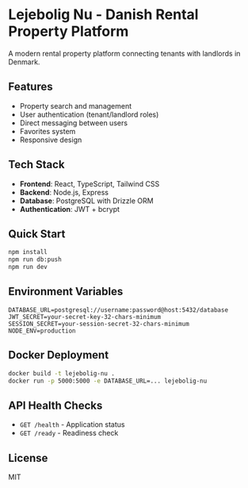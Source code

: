 # Lejebolig Nu - Danish Rental Property Platform

A modern rental property platform connecting tenants with landlords in Denmark.

## Features

- Property search and management
- User authentication (tenant/landlord roles)
- Direct messaging between users
- Favorites system
- Responsive design

## Tech Stack

- **Frontend**: React, TypeScript, Tailwind CSS
- **Backend**: Node.js, Express
- **Database**: PostgreSQL with Drizzle ORM
- **Authentication**: JWT + bcrypt

## Quick Start

```bash
npm install
npm run db:push
npm run dev
```

## Environment Variables

```
DATABASE_URL=postgresql://username:password@host:5432/database
JWT_SECRET=your-secret-key-32-chars-minimum
SESSION_SECRET=your-session-secret-32-chars-minimum
NODE_ENV=production
```

## Docker Deployment

```bash
docker build -t lejebolig-nu .
docker run -p 5000:5000 -e DATABASE_URL=... lejebolig-nu
```

## API Health Checks

- `GET /health` - Application status
- `GET /ready` - Readiness check

## License

MIT
